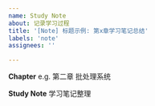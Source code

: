 ```yaml
---
name: Study Note
about: 记录学习过程
title: '[Note] 标题示例: 第x章学习笔记总结'
labels: 'note'
assignees: ''

---
```


**Chapter**
e.g. 第二章 批处理系统

**Study Note**
学习笔记整理
